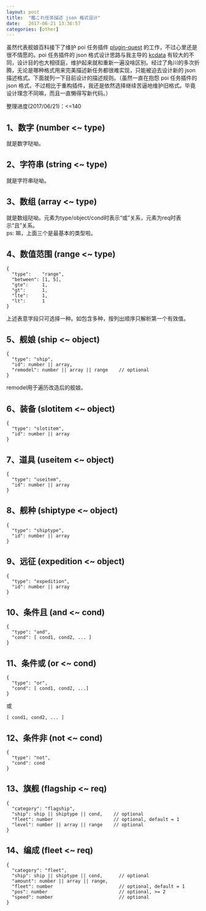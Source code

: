 ```yaml
---
layout: post
title:  "艦これ任务描述 json 格式设计"
date:   2017-06-21 13:36:57
categories: [other]
---
```

虽然代表舰娘百科接下了维护 poi 任务插件 [plugin-quest](https://github.com/poooi/plugin-quest) 的工作，不过心里还是很不情愿的。poi 任务插件的 json 格式设计思路与我主导的 [kcdata](https://github.com/kcwikizh/kcdata) 有较大的不同，设计目的也大相径庭，维护起来就和重新一遍没啥区别。经过了角川的多次折腾，无论是哪种格式用来完美描述新任务都很难实现，只能被迫去设计新的 json 描述格式。下面就列一下目前设计的描述规则。（虽然一直在抱怨 poi 任务插件的 json 格式，不过相比于重构插件，我还是依然选择继续苦逼地维护旧格式。毕竟设计理念不同嘛，而且一直懒得写新代码。）

整理进度(2017/06/21)：<=140

1、数字 (number <~ type)
---
就是数字哒呦。

2、字符串 (string <~ type)
---
就是字符串哒呦。

3、数组 (array <~ type)
---
就是数组哒呦。元素为type/object/cond时表示“或”关系，元素为req时表示“且”关系。<br>
ps: 嘛，上面三个是最基本的类型啦。

4、数值范围 (range <~ type)
---
```
{
  "type":    "range",
  "between": [1, 5],
  "gte":     1,
  "gt":      1,
  "lte":     1,
  "lt":      1
}
```
上述表意字段只可选择一种。如包含多种，按列出顺序只解析第一个有效值。

5、舰娘 (ship <~ object)
---
```
{
  "type": "ship",
  "id": number || array,
  "remodel": number || array || range    // optional
}
```
remodel用于遍历改造后的舰娘。

6、装备 (slotitem <~ object)
---
```
{
  "type": "slotitem",
  "id": number || array
}
```

7、道具 (useitem <~ object)
---
```
{
  "type": "useitem",
  "id": number || array
}
```

8、舰种 (shiptype <~ object)
---
```
{
  "type": "shiptype",
  "id": number || array
}
```

9、远征 (expedition <~ object)
---
```
{
  "type": "expedition",
  "id": number || array
}
```

10、条件且 (and <~ cond)
---
```
{
  "type": "and",
  "cond": [ cond1, cond2, ... ]
}
```

11、条件或 (or <~ cond)
---
```
{
  "type": "or",
  "cond": [ cond1, cond2, ...]
}
```
或
```
[ cond1, cond2, ... ]
```

12、条件非 (not <~ cond)
---
```
{
  "type": "not",
  "cond": cond
}
```

13、旗舰 (flagship <~ req)
---
```
{
  "category": "flagship",
  "ship": ship || shiptype || cond,    // optional
  "fleet": number                      // optional, default = 1
  "level": number || array || range    // optional
}
```

14、编成 (fleet <~ req)
---
```
{
  "category": "fleet",
  "ship": ship || shiptype || cond,      // optional
  "amount": number || array || range,
  "fleet": number                        // optional, default = 1
  "pos": number                          // optional, >= 2
  "speed": number                        // optional
}
```
